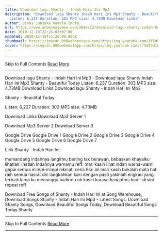 ```yaml
---
title: Download lagu Shanty - Indah Hari Ini Mp3
description: "Download lagu Shanty Indah Hari Ini Mp3 Shanty - Beautiful Today
  Listen: 6,237 Duration: 303 MP3 size: 4.73MB Download Links"
author: Dimas Lanjaka Kumala Indra
url: https://www.webmanajemen.com/2019/12/download-lagu-shanty-indah-hari-ini-mp3.html
date: 2019-12-19T22:26:03+07:00
updated: 2019-12-19T15:26:00.000Z
thumbnail: https://imgcdn.000webhostapp.com/https/img.youtube.com/1f5d59d103617b736e4728a7986c4381.jpeg
cover: https://imgcdn.000webhostapp.com/https/img.youtube.com/1f5d59d103617b736e4728a7986c4381.jpeg
---
```


<hr/> Skip to Full Contents <a href="https://www.webmanajemen.com/2019/12/download-lagu-shanty-indah-hari-ini-mp3.html" rel="follow" class="button" id="read-more">Read More</a> <hr/> Download lagu Shanty - Indah Hari Ini Mp3 - Download lagu Shanty Indah Hari Ini Mp3 Shanty - Beautiful Today Listen: 6,237 Duration: 303 MP3 size: 4.73MB Download Links Download lagu Shanty - Indah Hari Ini Mp3

  Shanty - Beautiful Today 

  Listen: 6,237 
  Duration: 303 
  MP3 size: 4.73MB 

  Download Links 
  Download Mp3 Server 1 

  Download Mp3 Server 2 
  Download Server 3 


  Google Drive   Google Drive 1 
  Google Drive 2 
  Google Drive 3 
  Google Drive 4 
  Google Drive 5 
  Google Drive 6 
  Google Drive 7 


                             
Lirik Shanty - Indah Hari Ini:
                             
 memandang indahnya langitmu 
 bening tak berawan, bebaskan khayalku 
 lihatlah lihatlah indahnya warnamu 
 reff: mari kasih lihat indah warna-warni 
 gapai semua mimpi-mimpi 
 nikmati ceria hari ini 
 mari kasih bukalah mata hati 
 raih semua hasrat diri 
 langkahkan kaki dengan pasti 
 yakinlah engkau yang terbaik 
 lama ku menunggu hadirmu oh kasih 
 kurasa hangatmu hadir di sini 
 repeat reff 
                         
  Download Free Songs of Shanty - Indah Hari Ini at Song Warehouse, Download Songs Shanty - Indah Hari Ini Mp3 - Latest Songs.  Download Shanty Songs, Download Beautiful Songs Today, Download Beautiful Songs Today Shanty <hr/> Skip to Full Contents <a href="https://www.webmanajemen.com/2019/12/download-lagu-shanty-indah-hari-ini-mp3.html" rel="follow" class="button" id="read-more">Read More</a> <hr/>